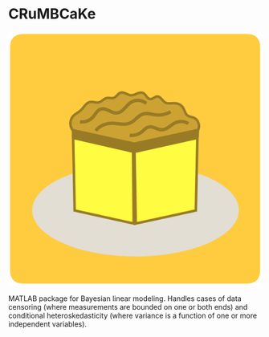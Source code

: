 # CRuMBCaKe

![CRuMBCaKe](/crmbck_icon.png)

MATLAB package for Bayesian linear modeling.  Handles cases of data censoring (where measurements are bounded on one or both ends) and conditional heteroskedasticity (where variance is a function of one or more independent variables).
